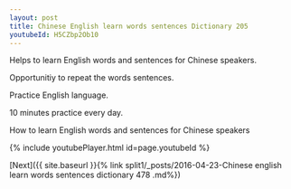 ```yaml
---
layout: post
title: Chinese English learn words sentences Dictionary 205 
youtubeId: H5CZbp2Ob10
---
```

 
 
Helps to learn English words and sentences for Chinese speakers.

Opportunitiy to repeat the words sentences. 

Practice English language. 
 
10 minutes practice every day. 
 
How to learn English words and sentences for Chinese speakers 
 
{% include youtubePlayer.html id=page.youtubeId %}
 
 
[Next]({{ site.baseurl }}{% link  split1/_posts/2016-04-23-Chinese english learn words sentences dictionary 478 .md%})
 
